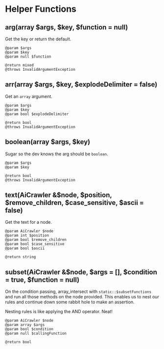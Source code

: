 # Helper Functions

## arg(array $args, $key, $function = null)

Get the key or return the default.

    @param $args
    @param $key
    @param null $function
    
    @return mixed
    @throws InvalidArgumentException

## arr(array $args, $key, $explodeDelimiter = false)

Get an `array` argument.

    @param $args
    @param $key
    @param bool $explodeDelimiter
    
    @return bool
    @throws InvalidArgumentException
     

## boolean(array $args, $key)

Sugar so the dev knows the arg should be `boolean`.

    @param $args
    @param $key
    
    @return bool
    @throws InvalidArgumentException

## text(AiCrawler &$node, $position, $remove_children, $case_sensitive, $ascii = false)

Get the text for a node.

    @param AiCrawler $node
    @param int $position
    @param bool $remove_children
    @param bool $case_sensitive
    @param bool $ascii
    
    @return string

## subset(AiCrawler &$node, $args = [], $condition = true, $function = null)

On the condition passing, array_intersect with `static::$subsetFunctions`
and run all those methods on the node provided. This enables us to nest
our rules and continue down some rabbit hole to make an assertion.

Nesting rules is like applying the AND operator. Neat!

    @param AiCrawler $node
    @param array $args
    @param bool $condition
    @param null $callingFunction
    
    @return bool